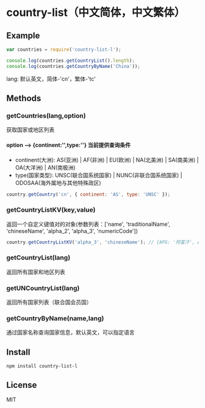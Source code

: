 # country-list（中文简体，中文繁体）

## Example

``` js
var countries = require('country-list-l');

console.log(countries.getCountryList().length); 
console.log(countries.getCountryByName('China')); 
```

lang: 默认英文，简体-'cn'，繁体-'tc'

## Methods

### getCountries(lang,option)

获取国家或地区列表

#### option --> {continent:'',type:''}  当前提供查询条件
- continent(大洲): AS(亚洲) | AF(非洲) | EU(欧洲) | NA(北美洲) | SA(南美洲) | OA(大洋洲) | AN(南极洲)
- type(国家类型): UNSC(联合国系统国家) | NUNC(非联合国系统国家) | ODOSAA(海外属地与其他特殊政区)

``` js
country.getCountry('cn', { continent: 'AS', type: 'UNSC' }); 
```

### getCountryListKV(key,value)

返回一个自定义键值对的对象(参数列表：['name', 'traditionalName', 'chineseName', 'alpha_2', 'alpha_3', 'numericCode'])

``` js
country.getCountryListKV('alpha_3', 'chineseName'); // {AFG: '阿富汗', ALB: '阿尔巴尼亚', DZA: '阿尔及利亚' ...}  
```

### getCountryList(lang)

返回所有国家和地区列表

### getUNCountryList(lang)

返回所有国家列表（联合国会员国）

### getCountryByName(name,lang)

通过国家名称查询国家信息，默认英文，可以指定语言

## Install

``` cli
npm install country-list-l
```

## License

MIT